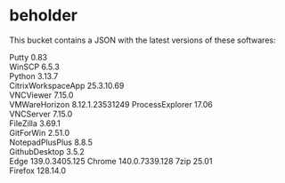 # beholder
This bucket contains a JSON with the latest versions of these softwares:

Putty              0.83           
WinSCP             6.5.3          
Python             3.13.7         
CitrixWorkspaceApp 25.3.10.69     
VNCViewer          7.15.0         
VMWareHorizon      8.12.1.23531249
ProcessExplorer    17.06          
VNCServer          7.15.0         
FileZilla          3.69.1         
GitForWin          2.51.0         
NotepadPlusPlus    8.8.5          
GithubDesktop      3.5.2          
Edge               139.0.3405.125 
Chrome             140.0.7339.128 
7zip               25.01          
Firefox            128.14.0         



